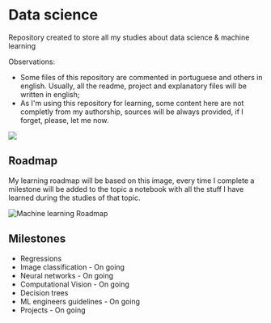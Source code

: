 # Data science
Repository created to store all my studies about data science &amp; machine learning

Observations:

* Some files of this repository are commented in portuguese and others in english. Usually, all the readme, project and explanatory files will be written in english;
* As I'm using this repository for learning, some content here are not completly from my authorship, sources will be always provided, if I forget, please, let me now.

<img src="https://img.shields.io/github/repo-size/vicotrbb/machine_learning" style=" float:left, margin-right:10px" />

## Roadmap

My learning roadmap will be based on this image, every time I complete a milestone will be added to the topic a notebook with all the stuff I have learned during the studies of that topic. 


![Machine learning Roadmap](https://miro.medium.com/max/2796/0*QYxNNYh6W9jO1b_-.png)

## Milestones

* Regressions
* Image classification - On going
* Neural networks - On going
* Computational Vision - On going
* Decision trees
* ML engineers guidelines - On going
* Projects - On going
